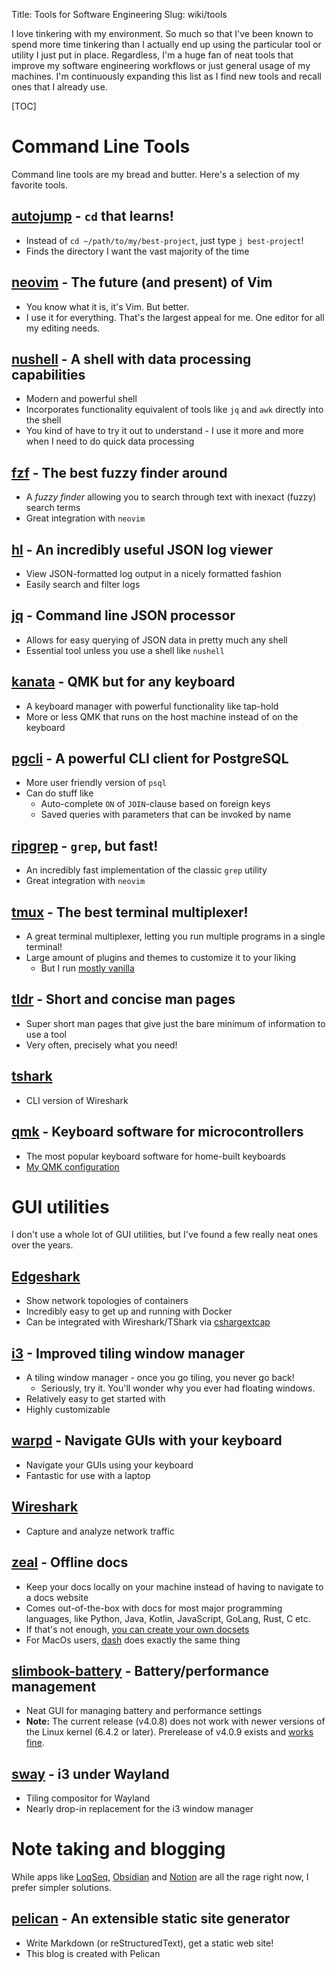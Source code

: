 Title: Tools for Software Engineering
Slug: wiki/tools

I love tinkering with my environment. So much so that I've been known to spend
more time tinkering than I actually end up using the particular tool or utility
I just put in place. Regardless, I'm a huge fan of neat tools that improve my
software engineering workflows or just general usage of my machines. I'm
continuously expanding this list as I find new tools and recall ones that I
already use.

[TOC]

# Command Line Tools
Command line tools are my bread and butter. Here's a selection of my favorite
tools.

## [autojump](https://github.com/wting/autojump) - `cd` that learns!
* Instead of `cd ~/path/to/my/best-project`, just type `j best-project`!
* Finds the directory I want the vast majority of the time

## [neovim](https://neovim.io/) - The future (and present) of Vim
* You know what it is, it's Vim. But better.
* I use it for everything. That's the largest appeal for me. One editor for all
    my editing needs.

## [nushell](https://www.nushell.sh/) - A shell with data processing capabilities
* Modern and powerful shell
* Incorporates functionality equivalent of tools like `jq` and `awk` directly into the shell
* You kind of have to try it out to understand - I use it more and more when I need to do quick data processing

## [fzf](https://github.com/junegunn/fzf) - The best fuzzy finder around
* A _fuzzy finder_ allowing you to search through text with inexact (fuzzy) search terms
* Great integration with `neovim`

## [hl](https://github.com/pamburus/hl) - An incredibly useful JSON log viewer
* View JSON-formatted log output in a nicely formatted fashion
* Easily search and filter logs

## [jq](https://jqlang.github.io/jq/) - Command line JSON processor
* Allows for easy querying of JSON data in pretty much any shell
* Essential tool unless you use a shell like `nushell`

## [kanata](https://github.com/jtroo/kanata) - QMK but for any keyboard
* A keyboard manager with powerful functionality like tap-hold
* More or less QMK that runs on the host machine instead of on the keyboard

## [pgcli](https://www.pgcli.com/) - A powerful CLI client for PostgreSQL
* More user friendly version of `psql`
* Can do stuff like
    - Auto-complete `ON` of `JOIN`-clause based on foreign keys
    - Saved queries with parameters that can be invoked by name

## [ripgrep](https://github.com/BurntSushi/ripgrep) - `grep`, but fast!
* An incredibly fast implementation of the classic `grep` utility
* Great integration with `neovim`

## [tmux](https://github.com/tmux/tmux) - The best terminal multiplexer!
* A great terminal multiplexer, letting you run multiple programs in a single terminal!
* Large amount of plugins and themes to customize it to your liking
    - But I run [mostly vanilla](https://github.com/slarse/config/blob/main/tmux/tmux.conf)

## [tldr](https://github.com/tldr-pages/tldr) - Short and concise man pages
* Super short man pages that give just the bare minimum of information to use a tool
* Very often, precisely what you need!

## [tshark](https://www.wireshark.org/docs/wsug_html_chunked/AppToolstshark.html)
* CLI version of Wireshark

## [qmk](https://qmk.fm/) - Keyboard software for microcontrollers
* The most popular keyboard software for home-built keyboards
* [My QMK configuration](https://github.com/slarse/qmk_firmware/tree/slarse)

# GUI utilities
I don't use a whole lot of GUI utilities, but I've found a few really neat ones
over the years.

## [Edgeshark](https://edgeshark.siemens.io/#/)
* Show network topologies of containers
* Incredibly easy to get up and running with Docker
* Can be integrated with Wireshark/TShark via [cshargextcap](https://github.com/siemens/cshargextcap)

## [i3](https://i3wm.org/) - Improved tiling window manager
* A tiling window manager - once you go tiling, you never go back!
    - Seriously, try it. You'll wonder why you ever had floating windows.
* Relatively easy to get started with
* Highly customizable

## [warpd](https://github.com/rvaiya/warpd) - Navigate GUIs with your keyboard
* Navigate your GUIs using your keyboard
* Fantastic for use with a laptop

## [Wireshark](https://www.wireshark.org/)
* Capture and analyze network traffic

## [zeal](https://github.com/zealdocs/zeal) - Offline docs
* Keep your docs locally on your machine instead of having to navigate to a
    docs website
* Comes out-of-the-box with docs for most major programming languages, like
    Python, Java, Kotlin, JavaScript, GoLang, Rust, C etc.
* If that's not enough, [you can create your own docsets](https://github.com/zealdocs/zeal#create-your-own-docsets)
* For MacOs users, [dash](https://kapeli.com/dash) does exactly the same
    thing

## [slimbook-battery](https://github.com/Slimbook-Team/slimbookbattery) - Battery/performance management
- Neat GUI for managing battery and performance settings
- **Note:** The current release (v4.0.8) does not work with newer
  versions of the Linux kernel (6.4.2 or later). Prerelease of  v4.0.9 exists
  and [works fine](https://github.com/Slimbook-Team/slimbookbattery/issues/110).

## [sway](https://swaywm.org/) - i3 under Wayland
- Tiling compositor for Wayland
- Nearly drop-in replacement for the i3 window manager

# Note taking and blogging
While apps like [LoqSeq](https://logseq.com/), [Obsidian](https://obsidian.md/)
and [Notion](https://www.notion.so/) are all the rage right now, I prefer
simpler solutions.

## [pelican](https://getpelican.com/) - An extensible static site generator
- Write Markdown (or reStructuredText), get a static web site!
- This blog is created with Pelican

